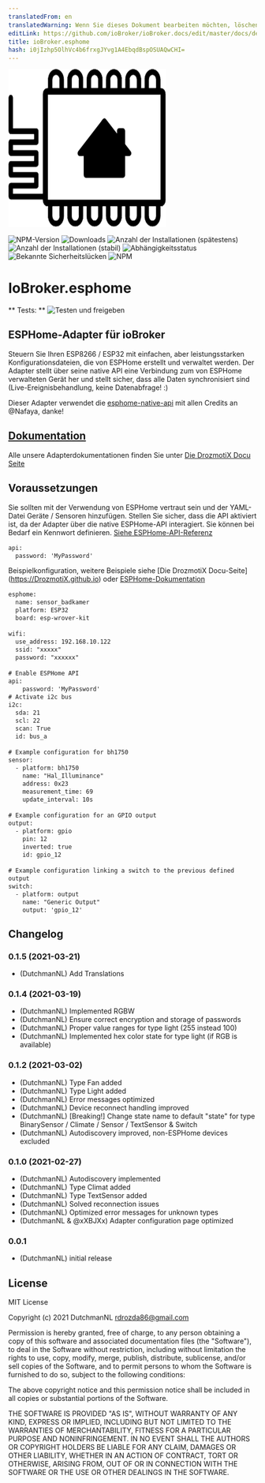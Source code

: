 ```yaml
---
translatedFrom: en
translatedWarning: Wenn Sie dieses Dokument bearbeiten möchten, löschen Sie bitte das Feld "translationsFrom". Andernfalls wird dieses Dokument automatisch erneut übersetzt
editLink: https://github.com/ioBroker/ioBroker.docs/edit/master/docs/de/adapterref/iobroker.esphome/README.md
title: ioBroker.esphome
hash: i0jIzhp5OlhVc4b6frxgJYvg1A4EbqdBspOSUAQwCHI=
---
```

![Logo](../../../en/adapterref/iobroker.esphome/admin/esphome.png)

![NPM-Version](http://img.shields.io/npm/v/iobroker.esphome.svg)
![Downloads](https://img.shields.io/npm/dm/iobroker.esphome.svg)
![Anzahl der Installationen (spätestens)](http://iobroker.live/badges/esphome-installed.svg)
![Anzahl der Installationen (stabil)](http://iobroker.live/badges/esphome-stable.svg)
![Abhängigkeitsstatus](https://img.shields.io/david/DrozmotiX/iobroker.esphome.svg)
![Bekannte Sicherheitslücken](https://snyk.io/test/github/DrozmotiX/ioBroker.esphome/badge.svg)
![NPM](https://nodei.co/npm/iobroker.esphome.png?downloads=true)

# IoBroker.esphome
** Tests: ** ![Testen und freigeben](https://github.com/DrozmotiX/ioBroker.esphome/workflows/Test%20and%20Release/badge.svg)

## ESPHome-Adapter für ioBroker
Steuern Sie Ihren ESP8266 / ESP32 mit einfachen, aber leistungsstarken Konfigurationsdateien, die von ESPHome erstellt und verwaltet werden.
Der Adapter stellt über seine native API eine Verbindung zum von ESPHome verwalteten Gerät her und stellt sicher, dass alle Daten synchronisiert sind (Live-Ereignisbehandlung, keine Datenabfrage! :)

Dieser Adapter verwendet die [esphome-native-api](https://github.com/Nafaya/esphome-native-api#readme) mit allen Credits an @Nafaya, danke!

## [Dokumentation](https://DrozmotiX.github.io/languages/en/ESPHome/)
Alle unsere Adapterdokumentationen finden Sie unter [Die DrozmotiX Docu Seite](https://DrozmotiX.github.io)

## Voraussetzungen
Sie sollten mit der Verwendung von ESPHome vertraut sein und der YAML-Datei Geräte / Sensoren hinzufügen.
Stellen Sie sicher, dass die API aktiviert ist, da der Adapter über die native ESPHome-API interagiert. Sie können bei Bedarf ein Kennwort definieren. [Siehe ESPHome-API-Referenz](https://esphome.io/components/api.html?highlight=api)

```
api:
  password: 'MyPassword'
```

Beispielkonfiguration, weitere Beispiele siehe [Die DrozmotiX Docu-Seite] (https://DrozmotiX.github.io) oder [ESPHome-Dokumentation](https://esphome.io/index.html)

```
esphome:
  name: sensor_badkamer
  platform: ESP32
  board: esp-wrover-kit

wifi:
  use_address: 192.168.10.122
  ssid: "xxxxx"
  password: "xxxxxx"

# Enable ESPHome API
api:
    password: 'MyPassword'
# Activate i2c bus
i2c:
  sda: 21
  scl: 22
  scan: True
  id: bus_a

# Example configuration for bh1750
sensor:
  - platform: bh1750
    name: "Hal_Illuminance"
    address: 0x23
    measurement_time: 69
    update_interval: 10s

# Example configuration for an GPIO output
output:
  - platform: gpio
    pin: 12
    inverted: true
    id: gpio_12

# Example configuration linking a switch to the previous defined output
switch:
  - platform: output
    name: "Generic Output"
    output: 'gpio_12'

```

## Changelog

<!--
    Placeholder for the next version (at the beginning of the line):
    ### __WORK IN PROGRESS__
-->

### 0.1.5 (2021-03-21)
* (DutchmanNL) Add Translations

### 0.1.4 (2021-03-19)
* (DutchmanNL) Implemented RGBW
* (DutchmanNL) Ensure correct encryption and storage of passwords
* (DutchmanNL) Proper value ranges for type light (255 instead 100)
* (DutchmanNL) Implemented hex color state for type light (if RGB is available)

### 0.1.2 (2021-03-02)
* (DutchmanNL) Type Fan added
* (DutchmanNL) Type Light added
* (DutchmanNL) Error messages optimized
* (DutchmanNL) Device reconnect handling improved
* (DutchmanNL) [Breaking!] Change state name to default "state" for type BinarySensor / Climate / Sensor / TextSensor & Switch  
* (DutchmanNL) Autodiscovery improved, non-ESPHome devices excluded

### 0.1.0 (2021-02-27)
* (DutchmanNL) Autodiscovery implemented
* (DutchmanNL) Type Climat added
* (DutchmanNL) Type TextSensor added
* (DutchmanNL) Solved reconnection issues
* (DutchmanNL) Optimized error messages for unknown types
* (DutchmanNL & @xXBJXx) Adapter configuration page optimized

### 0.0.1
* (DutchmanNL) initial release

## License
MIT License

Copyright (c) 2021 DutchmanNL <rdrozda86@gmail.com>

Permission is hereby granted, free of charge, to any person obtaining a copy
of this software and associated documentation files (the "Software"), to deal
in the Software without restriction, including without limitation the rights
to use, copy, modify, merge, publish, distribute, sublicense, and/or sell
copies of the Software, and to permit persons to whom the Software is
furnished to do so, subject to the following conditions:

The above copyright notice and this permission notice shall be included in all
copies or substantial portions of the Software.

THE SOFTWARE IS PROVIDED "AS IS", WITHOUT WARRANTY OF ANY KIND, EXPRESS OR
IMPLIED, INCLUDING BUT NOT LIMITED TO THE WARRANTIES OF MERCHANTABILITY,
FITNESS FOR A PARTICULAR PURPOSE AND NONINFRINGEMENT. IN NO EVENT SHALL THE
AUTHORS OR COPYRIGHT HOLDERS BE LIABLE FOR ANY CLAIM, DAMAGES OR OTHER
LIABILITY, WHETHER IN AN ACTION OF CONTRACT, TORT OR OTHERWISE, ARISING FROM,
OUT OF OR IN CONNECTION WITH THE SOFTWARE OR THE USE OR OTHER DEALINGS IN THE
SOFTWARE.